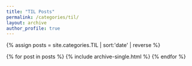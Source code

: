 ```yaml
---
title: "TIL Posts"
permalink: /categories/til/
layout: archive
author_profile: true
---
```


{% assign posts = site.categories.TIL | sort:'date' | reverse %}

{% for post in posts %}
    {% include archive-single.html %}
{% endfor %}